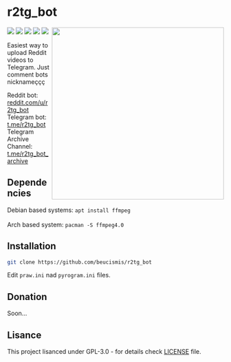 # r2tg_bot

<img src="https://i.imgur.com/TK3wRgk.jpg" width="400" align="right">

<img src="https://img.shields.io/pypi/v/r2tg_bot"> <img src="https://img.shields.io/pypi/l/r2tg_bot"> <img src="https://img.shields.io/badge/-praw-FF4301"> <img src="https://img.shields.io/badge/-pyrogram-0088CC"> <img src="https://img.shields.io/badge/style-black-black?style=flat">


Easiest way to upload Reddit videos to Telegram. Just comment bots nicknameççç


Reddit bot: [reddit.com/u/r2tg_bot](https://reddit.com/u/r2tg_bot) <br/>
Telegram bot: [t.me/r2tg_bot](https://t.me/r2tg_bot) <br/>
Telegram Archive Channel: [t.me/r2tg_bot_archive](https://t.me/r2tg_bot_archive)

## Dependencies
Debian based systems: `apt install ffmpeg` <br/>  
Arch based system: `pacman -S ffmpeg4.0`

## Installation
```sh
git clone https://github.com/beucismis/r2tg_bot
```
Edit `praw.ini` nad `pyrogram.ini` files.

## Donation
Soon...

## Lisance
This project lisanced under GPL-3.0 - for details check [LICENSE](LICENSE) file.
